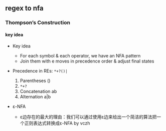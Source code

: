 ## regex to nfa
### Thompsonʼs Construction
#### key idea
* Key idea
  * For each symbol & each operator, we have an NFA pattern
  * Join them with e moves in precedence order & adjust final states
* Precedence in REs:  ```*+?()|```
  1. Parentheses ()
  2. ```*+?```
  3. Concatenation  ab
  4. Alternation  a|b   

* ε-NFA
  * ε边存在的最大的理由：我们可以通过使用ε边来给出一个简洁的算法把一个正则表达式转换成ε-NFA  by vczh
